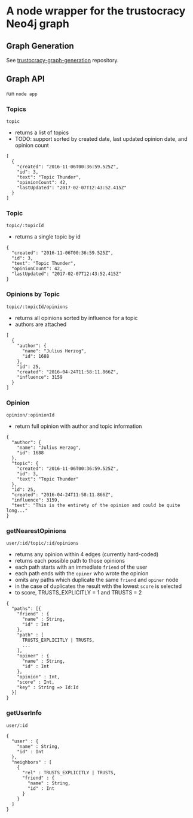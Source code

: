 # A node wrapper for the trustocracy Neo4j graph

## Graph Generation

See [trustocracy-graph-generation](https://github.com/outlikealambda/trustocracy-graph-generation) repository.

## Graph API

run `node app`

### Topics
`topic`

* returns a list of topics
* TODO: support sorted by created date, last updated opinion date, and opinion count

```
[
  {
    "created": "2016-11-06T00:36:59.525Z",
    "id": 3,
    "text": "Topic Thunder",
    "opinionCount": 42,
    "lastUpdated": "2017-02-07T12:43:52.415Z"
  }
]
```

### Topic
`topic/:topicId`

* returns a single topic by id

```
{
  "created": "2016-11-06T00:36:59.525Z",
  "id": 3,
  "text": "Topic Thunder",
  "opinionCount": 42,
  "lastUpdated": "2017-02-07T12:43:52.415Z"
}
```

### Opinions by Topic
`topic/:topicId/opinions`

* returns all opinions sorted by influence for a topic
* authors are attached

```
[
  {
    "author": {
      "name": "Julius Herzog",
      "id": 1688
    },
    "id": 25,
    "created": "2016-04-24T11:58:11.866Z",
    "influence": 3159
  }
]
```

### Opinion
`opinion/:opinionId`

* return full opinion with author and topic information

```
{
  "author": {
    "name": "Julius Herzog",
    "id": 1688
  },
  "topic": {
    "created": "2016-11-06T00:36:59.525Z",
    "id": 3,
    "text": "Topic Thunder"
  },
  "id": 25,
  "created": "2016-04-24T11:58:11.866Z",
  "influence": 3159,
  "text": "This is the entirety of the opinion and could be quite long..."
}
```

### getNearestOpinions
`user/:id/topic/:id/opinions`

* returns any opinion within 4 edges (currently hard-coded)
* returns each possible path to those opinions
* each path starts with an immediate `friend` of the user
* each path ends with the `opiner` who wrote the opinion
* omits any paths which duplicate the same `friend` and `opiner` node
* in the case of duplicates the result with the lowest `score` is selected
* to score, TRUSTS\_EXPLICITLY = 1 and TRUSTS = 2

```
{
  "paths": [{
    "friend" : {
      "name" : String,
      "id" : Int
    },
    "path" : [
      TRUSTS_EXPLICITLY | TRUSTS,
      ...
    ],
    "opiner" : {
      "name" : String,
      "id" : Int
    },
    "opinion" : Int,
    "score" : Int,
    "key" : String => Id:Id
  }]
}
```

### getUserInfo
`user/:id`

```
{
  "user" : {
    "name" : String,
    "id" : Int
  },
  "neighbors" : [
    {
      "rel" : TRUSTS_EXPLICITLY | TRUSTS,
      "friend" : {
        "name" : String,
        "id" : Int
      }
    }
  ]
}
```
